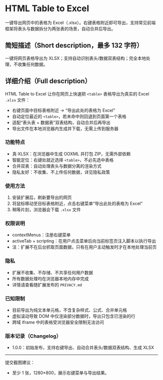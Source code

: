 # HTML Table to Excel

一键导出网页中的表格为 Excel（.xlsx）。右键表格附近即可导出，支持常见前端框架将表头与数据拆分为两张表的场景，自动合并后导出。

## 简短描述（Short description，最多 132 字符）
一键将网页表格导出为 XLSX；支持自动识别表头/数据双表结构；完全本地处理，不收集任何数据。

## 详细介绍（Full description）
HTML Table to Excel 让你在网页上快速把 `<table>` 表格导出为真实的 Excel `.xlsx` 文件：

- 右键页面中目标表格附近 → “导出此处的表格为 Excel”
- 自动定位最近的 `<table>`，若未命中则回退到页面第一个表格
- 适配“表头表 + 数据表”双表结构，自动合并后再导出
- 导出文件在本地浏览器内生成并下载，无需上传到服务器

### 功能特点
- 真·XLSX：在浏览器中生成 OOXML 并打包 ZIP，无需外部依赖
- 智能定位：右键处就近选择 `<table>`，不必先选中表格
- 合并双表：自动处理表头与数据分离的渲染方式
- 隐私友好：不收集、不上传任何数据，详见隐私政策

### 使用方法
1. 安装扩展后，刷新要导出的网页
2. 将鼠标移动至目标表格附近，点击右键菜单“导出此处的表格为 Excel”
3. 稍等片刻，浏览器会下载 `.xlsx` 文件

### 权限说明
- contextMenus：注册右键菜单
- activeTab + scripting：在用户点击菜单后向当前标签页注入脚本以执行导出
- 注：扩展不在后台抓取页面数据，只有在用户主动触发时才在本地处理当前页

### 隐私
- 扩展不收集、不存储、不共享任何用户数据
- 所有数据处理均在浏览器本地内存中完成
- 详情请查看随扩展发布的 `PRIVACY.md`

### 已知限制
- 目前导出为纯文本单元格，不含复杂样式、公式、合并单元格
- 虚拟滚动导致 DOM 中仅渲染部分数据时，导出只包含已渲染的行
- 跨域 iframe 中的表格受浏览器安全限制无法访问

### 版本记录（Changelog）
- 1.0.0：初始发布，支持右键导出、自动合并表头/数据双表结构、生成 XLSX

---
提交截图建议：
- 至少 1 张，1280×800，展示右键菜单与导出结果。
